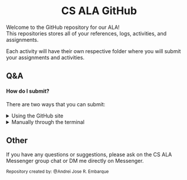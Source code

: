 
<div align="center">
  <h1>CS ALA GitHub</h1>
</div>

Welcome to the GitHub repository for our ALA! <br>
This repositories stores all of your references, logs, activities, and assignments. <br>

Each activity will have their own respective folder where you will submit your assignments and activities.

## Q&A
#### **How do I submit?**
There are two ways that you can submit:

<details>
  <summary>Using the GitHub site</summary>
  <br>
  
  1. Go to your respective folder. <br>
  2. Click the `Add file` button on the top right.<br>
  3. Select your file and upload it.
</details>

<details>
  <summary>Manually through the terminal</summary>
  <br>
  <ol>
    <li> Create a folder of your choosing.</li>
    <li> 
      <a href="https://git-scm.com/download/win"> Install Git on your Windows system. </a><br>
      If you're using Arch Linux, run <code>sudo pacman -S git</code>
    </li>
    <li>
      Run these commands:
      <pre><code>
        git init 
        git clone https://github.com/CS-ALA/CS_ALA.git
      </code></pre>
    </li>
    <li> 
      Now add your files to the folder. For exmaple, you want to add the file `Hello`:
      <pre><code>
        git add hello
      </code></pre>
    </li>
    <li> 
      Commit your changes and push them to this repository.
      <pre><code>
        git commit
        git push
      </code></pre>
    </li>
  </ol>
</details>

## Other
If you have any questions or suggestions, please ask on the CS ALA Messenger group chat or DM me directly on Messenger.

<sub>
  Repository created by: @Andrei Jose R. Embarque
</sub>
